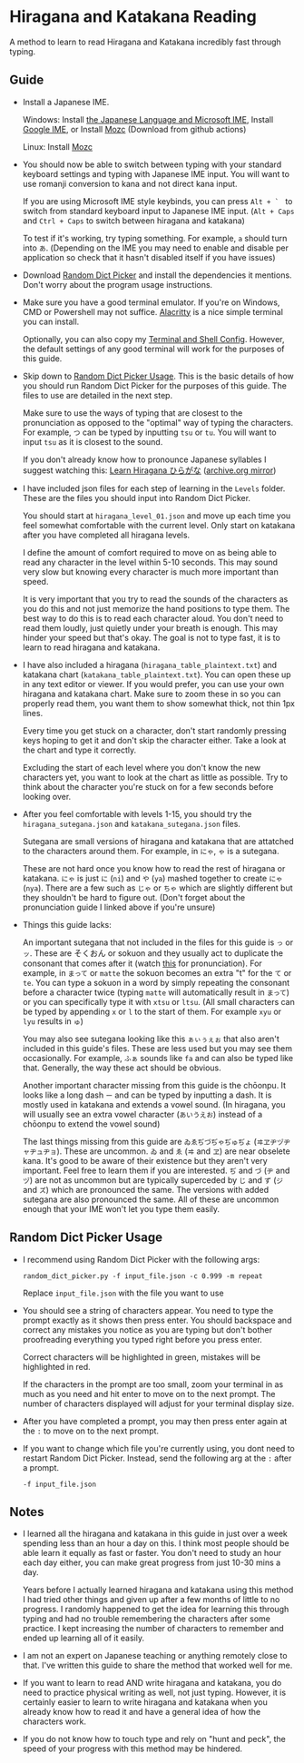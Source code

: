 # Hiragana and Katakana Reading

A method to learn to read Hiragana and Katakana incredibly fast through typing.

## Guide

- Install a Japanese IME.

    Windows: Install [the Japanese Language and Microsoft IME](https://support.microsoft.com/en-us/windows/install-a-language-for-windows-ccd853d3-9ecd-7da7-9ef0-72b4a055410a), Install [Google IME](https://www.google.co.jp/ime/), or Install [Mozc](https://github.com/google/mozc) (Download from github actions)

    Linux: Install [Mozc](https://github.com/google/mozc)

- You should now be able to switch between typing with your standard keyboard settings and typing with Japanese IME input. You will want to use romanji conversion to kana and not direct kana input.

    If you are using Microsoft IME style keybinds, you can press ``Alt + ` `` to switch from standard keyboard input to Japanese IME input. (`Alt + Caps` and `Ctrl + Caps` to switch between hiragana and katakana)

    To test if it's working, try typing something. For example, `a` should turn into `あ`. (Depending on the IME you may need to enable and disable per application so check that it hasn't disabled itself if you have issues)

- Download [Random Dict Picker](../../scripts_and_programs/random_dict_picker/) and install the dependencies it mentions. Don't worry about the program usage instructions.

- Make sure you have a good terminal emulator. If you're on Windows, CMD or Powershell may not suffice. [Alacritty](https://alacritty.org/) is a nice simple terminal you can install.

    Optionally, you can also copy my [Terminal and Shell Config](../../scripts_and_programs/terminal_and_shell_config/). However, the default settings of any good terminal will work for the purposes of this guide.

- Skip down to [Random Dict Picker Usage](./README.md#random-dict-picker-usage). This is the basic details of how you should run Random Dict Picker for the purposes of this guide. The files to use are detailed in the next step.

    Make sure to use the ways of typing that are closest to the pronunciation as opposed to the "optimal" way of typing the characters. For example, `つ` can be typed by inputting `tsu` or `tu`. You will want to input `tsu` as it is closest to the sound.

    If you don't already know how to pronounce Japanese syllables I suggest watching this: [Learn Hiragana ひらがな](https://www.youtube.com/watch?v=Bsfi4XbPE8M) ([archive.org mirror](https://web.archive.org/web/0/https://www.youtube.com/watch?v=Bsfi4XbPE8M&gl=US&hl=en))

- I have included json files for each step of learning in the `Levels` folder. These are the files you should input into Random Dict Picker.

    You should start at `hiragana_level_01.json` and move up each time you feel somewhat comfortable with the current level. Only start on katakana after you have completed all hiragana levels.

    I define the amount of comfort required to move on as being able to read any character in the level within 5-10 seconds. This may sound very slow but knowing every character is much more important than speed.

    It is very important that you try to read the sounds of the characters as you do this and not just memorize the hand positions to type them. The best way to do this is to read each character aloud. You don't need to read them loudly, just quietly under your breath is enough. This may hinder your speed but that's okay. The goal is not to type fast, it is to learn to read hiragana and katakana.

- I have also included a hiragana (`hiragana_table_plaintext.txt`) and katakana chart (`katakana_table_plaintext.txt`). You can open these up in any text editor or viewer. If you would prefer, you can use your own hiragana and katakana chart. Make sure to zoom these in so you can properly read them, you want them to show somewhat thick, not thin 1px lines.

    Every time you get stuck on a character, don't start randomly pressing keys hoping to get it and don't skip the character either. Take a look at the chart and type it correctly. 

    Excluding the start of each level where you don't know the new characters yet, you want to look at the chart as little as possible. Try to think about the character you're stuck on for a few seconds before looking over.

- After you feel comfortable with levels 1-15, you should try the `hiragana_sutegana.json` and `katakana_sutegana.json` files.

    Sutegana are small versions of hiragana and katakana that are attatched to the characters around them. For example, in `にゃ`, `ゃ` is a sutegana.

    These are not hard once you know how to read the rest of hiragana or katakana. `にゃ` is just `に` (`ni`) and `や` (`ya`) mashed together to create `にゃ` (`nya`). There are a few such as `じゃ` or `ちゃ` which are slightly different but they shouldn't be hard to figure out. (Don't forget about the pronunciation guide I linked above if you're unsure)

- Things this guide lacks:

    An important sutegana that not included in the files for this guide is `っ` or `ッ`. These are そくおん or sokuon and they usually act to duplicate the consonant that comes after it (watch [this](https://www.youtube.com/watch?v=EnGHbpZEoeQ) for pronunciation). For example, in `まって` or `matte` the sokuon becomes an extra "t" for the `て` or `te`. You can type a sokuon in a word by simply repeating the consonant before a character twice (typing `matte` will automatically result in `まって`) or you can specifically type it with `xtsu` or `ltsu`. (All small characters can be typed by appending `x` or `l` to the start of them. For example `xyu` or `lyu` results in `ゅ`)

    You may also see sutegana looking like this `ぁぃぅぇぉ` that also aren't included in this guide's files. These are less used but you may see them occasionally. For example, `ふぁ` sounds like `fa` and can also be typed like that. Generally, the way these act should be obvious.

    Another important character missing from this guide is the chōonpu. It looks like a long dash `ー` and can be typed by inputting a dash. It is mostly used in katakana and extends a vowel sound. (In hiragana, you will usually see an extra vowel character (`あいうえお`) instead of a chōonpu to extend the vowel sound)

    The last things missing from this guide are `ゐゑぢづぢゃぢゅぢょ` (`ヰヱヂヅヂャヂュヂョ`). These are uncommon. `ゐ` and `ゑ` (`ヰ` and `ヱ`) are near obselete kana. It's good to be aware of their existence but they aren't very important. Feel free to learn them if you are interested. `ぢ` and `づ` (`ヂ` and `ヅ`) are not as uncommon but are typically superceded by `じ` and `ず` (`ジ` and `ズ`) which are pronounced the same. The versions with added sutegana are also pronounced the same. All of these are uncommon enough that your IME won't let you type them easily.

## Random Dict Picker Usage

- I recommend using Random Dict Picker with the following args:

    ```
    random_dict_picker.py -f input_file.json -c 0.999 -m repeat
    ```

    Replace `input_file.json` with the file you want to use

- You should see a string of characters appear. You need to type the prompt exactly as it shows then press enter. You should backspace and correct any mistakes you notice as you are typing but don't bother proofreading everything you typed right before you press enter.

    Correct characters will be highlighted in green, mistakes will be highlighted in red.

    If the characters in the prompt are too small, zoom your terminal in as much as you need and hit enter to move on to the next prompt. The number of characters displayed will adjust for your terminal display size.

- After you have completed a prompt, you may then press enter again at the `:` to move on to the next prompt.

- If you want to change which file you're currently using, you dont need to restart Random Dict Picker. Instead, send the following arg at the `:` after a prompt.

    ```
    -f input_file.json
    ```

## Notes

- I learned all the hiragana and katakana in this guide in just over a week spending less than an hour a day on this. I think most people should be able learn it equally as fast or faster. You don't need to study an hour each day either, you can make great progress from just 10-30 mins a day.

    Years before I actually learned hiragana and katakana using this method I had tried other things and given up after a few months of little to no progress. I randomly happened to get the idea for learning this through typing and had no trouble remembering the characters after some practice. I kept increasing the number of characters to remember and ended up learning all of it easily.

- I am not an expert on Japanese teaching or anything remotely close to that. I've written this guide to share the method that worked well for me.

- If you want to learn to read AND write hiragana and katakana, you do need to practice physical writing as well, not just typing. However, it is certainly easier to learn to write hiragana and katakana when you already know how to read it and have a general idea of how the characters work.

- If you do not know how to touch type and rely on "hunt and peck", the speed of your progress with this method may be hindered.